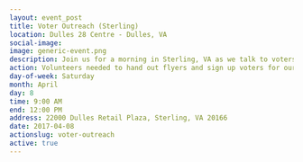 ```yaml
---
layout: event_post
title: Voter Outreach (Sterling)
location: Dulles 28 Centre - Dulles, VA
social-image:
image: generic-event.png
description: Join us for a morning in Sterling, VA as we talk to voters and educate them about Barbara Comstock's record.
action: Volunteers needed to hand out flyers and sign up voters for our mailing list.
day-of-week: Saturday
month: April
day: 8
time: 9:00 AM
end: 12:00 PM
address: 22000 Dulles Retail Plaza, Sterling, VA 20166
date: 2017-04-08
actionslug: voter-outreach
active: true
---
```

